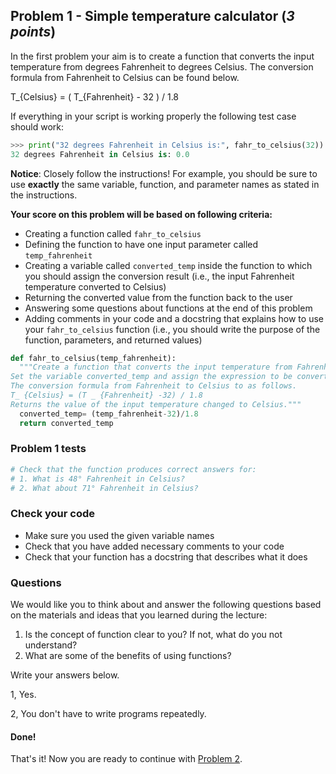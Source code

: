 ## Problem 1 - Simple temperature calculator (*3 points*)

In the first problem your aim is to create a function that converts the input temperature from degrees Fahrenheit to degrees Celsius. The conversion formula from Fahrenheit to Celsius can be found below.

  T_{Celsius} = ( T_{Fahrenheit} - 32 ) / 1.8

If everything in your script is working properly the following test case should work:

  ```python
  >>> print("32 degrees Fahrenheit in Celsius is:", fahr_to_celsius(32))
  32 degrees Fahrenheit in Celsius is: 0.0
  ```

**Notice**: Closely follow the instructions! For example, you should be sure to use **exactly** the same variable, function, and parameter names as stated in the instructions. 

**Your score on this problem will be based on following criteria:**

- Creating a function called `fahr_to_celsius`
- Defining the function to have one input parameter called `temp_fahrenheit`
- Creating a variable called `converted_temp` inside the function to which you should assign the conversion result (i.e., the input Fahrenheit temperature converted to Celsius)
- Returning the converted value from the function back to the user
- Answering some questions about functions at the end of this problem
- Adding comments in your code and a docstring that explains how to use your `fahr_to_celsius` function (i.e., you should write the purpose of the function, parameters, and returned values)


```python
def fahr_to_celsius(temp_fahrenheit):
  """Create a function that converts the input temperature from Fahrenheit to Celsius.
Set the variable converted_temp and assign the expression to be converted. 
The conversion formula from Fahrenheit to Celsius to as follows. 
T_ {Celsius} = (T _ {Fahrenheit} -32) / 1.8
Returns the value of the input temperature changed to Celsius."""
  converted_temp= (temp_fahrenheit-32)/1.8
  return converted_temp
```

### Problem 1 tests

```python
# Check that the function produces correct answers for:
# 1. What is 48° Fahrenheit in Celsius? 
# 2. What about 71° Fahrenheit in Celsius?
```

### Check your code

- Make sure you used the given variable names
- Check that you have added necessary comments to your code
- Check that your function has a docstring that describes what it does

### Questions

We would like you to think about and answer the following questions based on the materials and ideas that you learned during the lecture:

  1. Is the concept of function clear to you? If not, what do you not understand?
  2. What are some of the benefits of using functions?
  
Write your answers below.

1, Yes.

2, You don't have to write programs repeatedly.

#### Done!

That's it! Now you are ready to continue with [Problem 2](Exercise-4-problem-2.ipynb).
